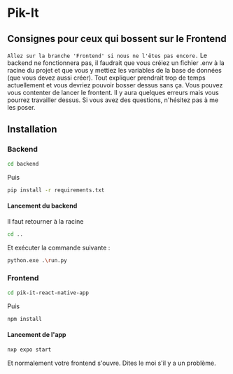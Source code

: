 # Pik-It

## Consignes pour ceux qui bossent sur le Frontend
``Allez sur la branche 'Frontend' si nous ne l'êtes pas encore.``
 Le backend ne fonctionnera pas, il faudrait que vous créiez un fichier .env à la racine du projet et que vous y mettiez les variables de la base de données (que vous devez aussi créer). Tout expliquer prendrait trop de temps actuellement et vous devriez pouvoir bosser dessus sans ça. Vous pouvez vous contenter de lancer le frontent. Il y aura quelques erreurs mais vous pourrez travailler dessus. Si vous avez des questions, n'hésitez pas à me les poser.

## Installation
### Backend
```bash
cd backend
```
Puis
```bash
pip install -r requirements.txt
```
#### Lancement du backend
Il faut retourner à la racine
```bash
cd ..
```
Et exécuter la commande suivante :
```bash
python.exe .\run.py
```
### Frontend
```bash
cd pik-it-react-native-app
```
Puis
```bash
npm install
```
#### Lancement de l'app
```bash
nxp expo start
```

Et normalement votre frontend s'ouvre. Dites le moi s'il y a un problème.

